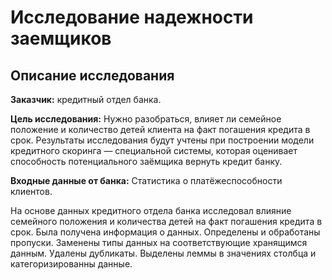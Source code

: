 # Исследование надежности заемщиков
## Описание исследования
**Заказчик:** кредитный отдел банка.

**Цель исследования:** Нужно разобраться, влияет ли семейное положение и количество детей клиента на факт погашения кредита в срок. 
Результаты исследования будут учтены при построении модели кредитного скоринга — специальной системы, которая оценивает способность потенциального заёмщика вернуть кредит банку.

**Входные данные от банка:** Статистика о платёжеспособности клиентов.

На основе данных кредитного отдела банка исследовал влияние семейного положения и количества детей на факт погашения кредита в срок. Была получена информация о данных. Определены и обработаны пропуски. Заменены типы данных на соответствующие хранящимся данным. Удалены дубликаты. Выделены леммы в значениях столбца и категоризированны данные.
